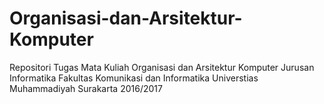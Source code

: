 # Organisasi-dan-Arsitektur-Komputer
Repositori Tugas Mata Kuliah Organisasi dan Arsitektur Komputer Jurusan Informatika Fakultas Komunikasi dan Informatika Universtias Muhammadiyah Surakarta 2016/2017
